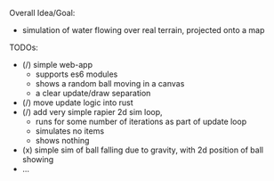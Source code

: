 Overall Idea/Goal:

- simulation of water flowing over real terrain, projected onto a map

TODOs:

- (/) simple web-app
  - supports es6 modules
  - shows a random ball moving in a canvas
  - a clear update/draw separation
- (/) move update logic into rust
- (/) add very simple rapier 2d sim loop,
  - runs for some number of iterations as part of update loop
  - simulates no items
  - shows nothing
- (x) simple sim of ball falling due to gravity, with 2d position of ball showing
- ...
